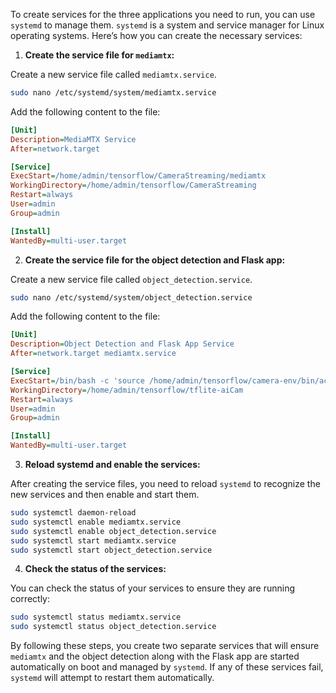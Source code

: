 To create services for the three applications you need to run, you can use `systemd` to manage them. `systemd` is a system and service manager for Linux operating systems. Here’s how you can create the necessary services:

1. **Create the service file for `mediamtx`:**

Create a new service file called `mediamtx.service`.

```bash
sudo nano /etc/systemd/system/mediamtx.service
```

Add the following content to the file:

```ini
[Unit]
Description=MediaMTX Service
After=network.target

[Service]
ExecStart=/home/admin/tensorflow/CameraStreaming/mediamtx
WorkingDirectory=/home/admin/tensorflow/CameraStreaming
Restart=always
User=admin
Group=admin

[Install]
WantedBy=multi-user.target
```

2. **Create the service file for the object detection and Flask app:**

Create a new service file called `object_detection.service`.

```bash
sudo nano /etc/systemd/system/object_detection.service
```

Add the following content to the file:

```ini
[Unit]
Description=Object Detection and Flask App Service
After=network.target mediamtx.service

[Service]
ExecStart=/bin/bash -c 'source /home/admin/tensorflow/camera-env/bin/activate && python /home/admin/tensorflow/tflite-aiCam/libraries/object_detection.py && python /home/admin/tensorflow/tflite-aiCam/app.py'
WorkingDirectory=/home/admin/tensorflow/tflite-aiCam
Restart=always
User=admin
Group=admin

[Install]
WantedBy=multi-user.target
```

3. **Reload systemd and enable the services:**

After creating the service files, you need to reload `systemd` to recognize the new services and then enable and start them.

```bash
sudo systemctl daemon-reload
sudo systemctl enable mediamtx.service
sudo systemctl enable object_detection.service
sudo systemctl start mediamtx.service
sudo systemctl start object_detection.service
```

4. **Check the status of the services:**

You can check the status of your services to ensure they are running correctly:

```bash
sudo systemctl status mediamtx.service
sudo systemctl status object_detection.service
```

By following these steps, you create two separate services that will ensure `mediamtx` and the object detection along with the Flask app are started automatically on boot and managed by `systemd`. If any of these services fail, `systemd` will attempt to restart them automatically.